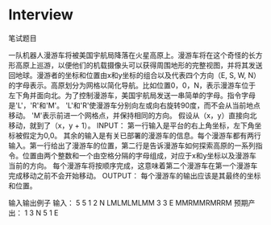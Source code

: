 # Interview
笔试题目

一队机器人漫游车将被美国宇航局降落在火星高原上。漫游车将在这个奇怪的长方形高原上巡游，以便他们的机载摄像头可以获得周围地形的完整视图，并将其发送回地球。漫游者的坐标和位置由x和y坐标的组合以及代表四个方向（E, S, W, N）的字母表示。高原划分为网格以简化导航。比如位置0，0，N，表示漫游车位于左下角并面向北。为了控制漫游车，美国宇航局发送一串简单的字母。指令字母是'L'，'R'和'M'。 'L'和'R'使漫游车分别向左或向右旋转90度，而不会从当前地点移动。 'M'表示前进一个网格点，并保持相同的方向。
假设从（x，y）直接向北移动，就到了（x，y + 1）。
INPUT：
第一行输入是平台的右上角坐标，左下角坐标被假定为0,0。
其余的输入是有关已部署的漫游车的信息。每个漫游车都有两行输入。第一行给出了漫游车的位置，第二行是告诉漫游车如何探索高原的一系列指令。位置由两个整数和一个由空格分隔的字母组成，对应于x和y坐标以及漫游车当前的方向。
每个漫游车将按顺序完成，这意味着第二个漫游车在第一个漫游车完成移动之前不会开始移动。
OUTPUT：
每个漫游车的输出应该是其最终的坐标和位置。


输入输出例子
输入：
5 5
1 2 N
LMLMLMLMM
3 3 E
MMRMMRMRRM
预期产出：
1 3 N
5 1 E
